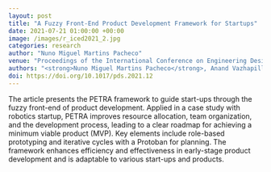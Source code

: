 ```yaml
---
layout: post
title: "A Fuzzy Front-End Product Development Framework for Startups"
date: 2021-07-21 01:00:00 +00:00
image: /images/r_iced2021_2.jpg
categories: research
author: "Nuno Miguel Martins Pacheco"
venue: "Proceedings of the International Conference on Engineering Design"
authors: "<strong>Nuno Miguel Martins Pacheco</strong>, Anand Vazhapilli Sureshbabu, Masaru Charles Nürnberger, Laura Isabel Durán Noy and Markus Zimmermann"
doi: https://doi.org/10.1017/pds.2021.12
---
```


The article presents the PETRA framework to guide start-ups through the fuzzy front-end of product development. Applied in a case study with robotics startup, PETRA improves resource allocation, team organization, and the development process, leading to a clear roadmap for achieving a minimum viable product (MVP). Key elements include role-based prototyping and iterative cycles with a Protoban for planning. The framework enhances efficiency and effectiveness in early-stage product development and is adaptable to various start-ups and products.
